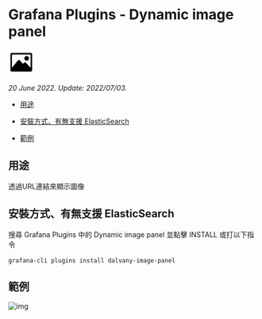 # Grafana Plugins - Dynamic image panel

![img](Dynamic_image_panel_icon.png)

*20 June 2022. Update: 2022/07/03.*

* [用途](#use)

* [安裝方式、有無支援 ElasticSearch](#install)

* [範例](#example)

<h2 id="use">用途</h2>

透過URL連結來顯示圖像

<h2 id="install">安裝方式、有無支援 ElasticSearch</h2>

搜尋 Grafana Plugins 中的 Dynamic image panel 並點擊 INSTALL 或打以下指令

    grafana-cli plugins install dalvany-image-panel

<h2 id="example">範例</h2>

![img](AJAX.png)

